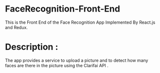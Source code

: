 # FaceRecognition-Front-End
This is the Front End of the Face Recognition App Implemented By React.js and Redux.
# Description : 
The app provides a service to upload a picture and to detect how many faces are there in the picture using the Clarifai API .
